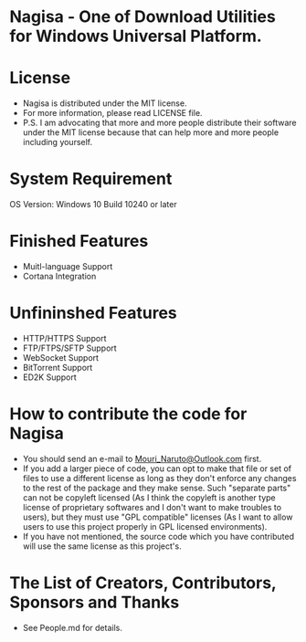 # Nagisa - One of Download Utilities for Windows Universal Platform.

# License

- Nagisa is distributed under the MIT license.
- For more information, please read LICENSE file.
- P.S. I am advocating that more and more people distribute their software 
  under the MIT license because that can help more and more people including 
  yourself.

# System Requirement
OS Version: Windows 10 Build 10240 or later

# Finished Features
- Muitl-language Support
- Cortana Integration

# Unfininshed Features
- HTTP/HTTPS Support
- FTP/FTPS/SFTP Support
- WebSocket Support
- BitTorrent Support
- ED2K Support

# How to contribute the code for Nagisa
- You should send an e-mail to Mouri_Naruto@Outlook.com first.
- If you add a larger piece of code, you can opt to make that file or set of 
  files to use a different license as long as they don't enforce any changes to
  the rest of the package and they make sense. Such "separate parts" can not be
  copyleft licensed (As I think the copyleft is another type license of 
  proprietary softwares and I don't want to make troubles to users), but they 
  must use "GPL compatible" licenses (As I want to allow users to use this 
  project properly in GPL licensed environments).
- If you have not mentioned, the source code which you have contributed will 
  use the same license as this project's.

# The List of Creators, Contributors, Sponsors and Thanks
- See People.md for details.